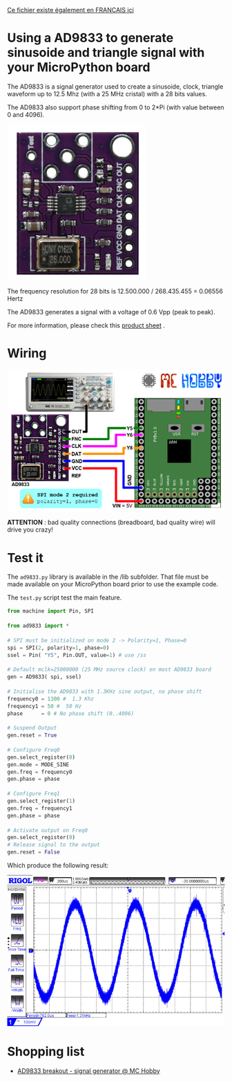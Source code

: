 [Ce fichier existe également en FRANCAIS ici](readme.md)

# Using a AD9833 to generate sinusoide and triangle signal with your MicroPython board

The AD9833 is a signal generator used to create a sinusoide, clock, triangle waveform up to 12.5 Mhz (with a 25 MHz cristal) with a 28 bits values.

The AD9833 also support phase shifting from 0 to 2*Pi (with value between 0 and 4096).

![AD9833 breakout](docs/_static/ad9833.jpg)

The frequency resolution for 28 bits is 12.500.000 / 268.435.455 = 0.06556 Hertz

The AD9833 generates a signal with a voltage of 0.6 Vpp (peak to peak).

For more information, please check this [product sheet](http://shop.mchobby.be/product.php?id_product=1689) .

# Wiring

![Wire the AD9833 to Pyboard](docs/_static/ad9833-to-pyboard.jpg)

__ATTENTION__ : bad quality connections (breadboard, bad quality wire) will drive you crazy! 

# Test it

The `ad9833.py` library is available in the /lib subfolder. That file must be made available on your MicroPython board prior to use the example code.

The `test.py` script test the main feature.

``` python
from machine import Pin, SPI

from ad9833 import *

# SPI must be initialized on mode 2 -> Polarity=1, Phase=0
spi = SPI(2, polarity=1, phase=0)
ssel = Pin( "Y5", Pin.OUT, value=1) # use /ss

# Default mclk=25000000 (25 MHz source clock) on most AD9833 board
gen = AD9833( spi, ssel)

# Initialise the AD9833 with 1.3KHz sine output, no phase shift
frequency0 = 1300 #  1.3 Khz
frequency1 = 50 #  50 Hz
phase      = 0 # No phase shift (0..4096)

# Suspend Output
gen.reset = True

# Configure Freq0
gen.select_register(0)
gen.mode = MODE_SINE
gen.freq = frequency0
gen.phase = phase

# Configure Freq1
gen.select_register(1)
gen.freq = frequency1
gen.phase = phase

# Activate output on Freq0
gen.select_register(0)
# Release signal to the output
gen.reset = False
```
Which produce the following result:

![Breakout AD9833](docs/_static/ad9833_1300hz.jpg)

# Shopping list
* [AD9833 breakout - signal generator @ MC Hobby](http://shop.mchobby.be/product.php?id_product=1689)
